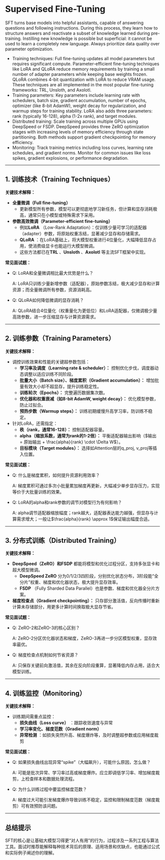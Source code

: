 # Supervised Fine-Tuning

SFT turns base models into helpful assistants, capable of answering questions and following instructions. During this process, they learn how to structure answers and reactivate a subset of knowledge learned during pre-training. Instilling new knowledge is possible but superficial: it cannot be used to learn a completely new language. Always prioritize data quality over parameter optimization.

* Training techniques: Full fine-tuning updates all model parameters but requires significant compute. Parameter-efficient fine-tuning techniques like LoRA and QLoRA reduce memory requirements by training a small number of adapter parameters while keeping base weights frozen. QLoRA combines 4-bit quantization with LoRA to reduce VRAM usage. These techniques are all implemented in the most popular fine-tuning frameworks: TRL, Unsloth, and Axolotl.
* Training parameters: Key parameters include learning rate with schedulers, batch size, gradient accumulation, number of epochs, optimizer (like 8-bit AdamW), weight decay for regularization, and warmup steps for training stability. LoRA also adds three parameters: rank (typically 16-128), alpha (1-2x rank), and target modules.
* Distributed training: Scale training across multiple GPUs using DeepSpeed or FSDP. DeepSpeed provides three ZeRO optimization stages with increasing levels of memory efficiency through state partitioning. Both methods support gradient checkpointing for memory efficiency.
* Monitoring: Track training metrics including loss curves, learning rate schedules, and gradient norms. Monitor for common issues like loss spikes, gradient explosions, or performance degradation.

---

## 1. 训练技术（Training Techniques）

**关键技术解释：**

* **全量微调（Full fine-tuning）**
  * 更新模型所有参数，模型可以更彻底地学习新任务，但计算和显存消耗极高，通常只在小模型或特殊需求下采用。
* **参数高效微调（Parameter-efficient fine-tuning）**
  * 例如**LoRA** （Low-Rank Adaptation）：仅训练少量可学习的适配器（adapter）参数，将原始权重冻结，显著减少显存和存储需求。
  * **QLoRA** ：在LoRA基础上，将大模型权重进行4位量化，大幅降低显存占用，使消费级显卡也能运行大模型微调。
  * 这些方法都已在**TRL** 、**Unsloth** 、**Axolotl** 等主流SFT框架中实现。

**常见面试题：**

* Q: LoRA和全量微调相比最大优势是什么？

  A: LoRA只训练少量新增参数（适配器），原始参数冻结，极大减少显存和计算资源；而全量微调所有参数，资源消耗高。
* Q: QLoRA如何降低微调的显存消耗？

  A: QLoRA结合4位量化（权重量化为更低位）和LoRA适配器，仅微调极少量高效参数，进一步压缩显存与计算资源需求。

---

## 2. 训练参数（Training Parameters）

**关键技术解释：**

* 调控训练效果和性能的关键超参数包括：
  * **学习率及调度（Learning rate & scheduler）：** 控制优化步伐，调度器动态调整以适应训练不同阶段。
  * **批量大小（Batch size）、梯度累积（Gradient accumulation）：** 增加批量有效大小却不超显存，提升训练稳定性。
  * **训练轮次（Epochs）：** 完整遍历数据集次数。
  * **优化器和权重衰减（如8-bit AdamW, weight decay）：** 优化模型参数，防止过拟合。
  * **预热步数（Warmup steps）：** 训练初期缓慢升高学习率，防训练不稳定。
* 针对LoRA，还需指定：
  * **秩（rank，通常16-128）：** 控制适配器容量。
  * **alpha（缩放系数，通常为rank的1-2倍）：** 平衡适配器输出影响（$输出 = 原始输出 + \frac{alpha}{rank} \cdot \Delta W$）。
  * **目标模块（Target modules）：** 选择如Attention层的q_proj, v_proj等插入位置。

**常见面试题：**

* Q: 什么是梯度累积，如何提升资源利用效率？

  A: 梯度累积可通过多次小批量累加梯度再更新，大幅减少单步显存压力，实现等价于大批量训练的效果。
* Q: LoRA的alpha和rank参数的调节对模型行为有何影响？

  A: alpha调节适配器缩放幅度；rank越大，适配器表达能力越强，但显存与计算需求增大；一般让$\frac{alpha}{rank} \approx 1$保证输出幅度合适。

---

## 3. 分布式训练（Distributed Training）

**关键技术解释：**

* **DeepSpeed（ZeRO）和FSDP** 都能将模型和优化过程分区，支持多张显卡和超大模型微调。
  * **DeepSpeed ZeRO** 分为0/1/2/3四阶段，分别优化状态分布，3阶段能“全分片”权重、梯度和优化器状态，极大提升显存效率。
  * **FSDP** （Fully Sharded Data Parallel）也是参数、梯度和优化器全分片方案。
* **梯度检查点（Gradient checkpointing）：** 只存部分激活值，反向传播时重新计算未存储部分，用更多计算时间换取极大显存节省。

**常见面试题：**

* Q: ZeRO-2和ZeRO-3的核心区别？

  A: ZeRO-2分区优化器状态和梯度，ZeRO-3再进一步分区模型权重，显存效率最优。
* Q: 梯度检查点机制如何节省资源？

  A: 只保存关键前向激活值，其余在反向阶段重算，显著降低内存占用，适合大模型训练。

---

## 4. 训练监控（Monitoring）

**关键技术解释：**

* 训练期间需重点监控：
  * **损失曲线（Loss curve）** ：跟踪收敛速度与异常
  * **学习率变化、梯度范数（Gradient norm）**
  * **异常检测** ：如损失突然升高、梯度爆炸等，及时调整超参数或应用梯度裁剪

**常见面试题：**

* Q: 如果损失曲线出现异常“spike”（大幅飙升），可能什么原因，怎么做？

  A: 可能是批次异常、学习率过高或梯度爆炸。应立即调低学习率、增加梯度裁剪，上检查样本和数据处理流程。
* Q: 为什么训练过程中要监控梯度范数？

  A: 梯度过大可能引发梯度爆炸导致训练不稳定，监控和限制梯度范数（梯度裁剪）可有效预防该问题。

---

## 总结提示

SFT的核心是让基础大模型习得更“对人有用”的行为，过程涉及一系列工程与算法工具。面试时推荐能解释每种技术背后的原理、适用场景和优缺点，也能通过公式和实际例子阐述你的理解。
